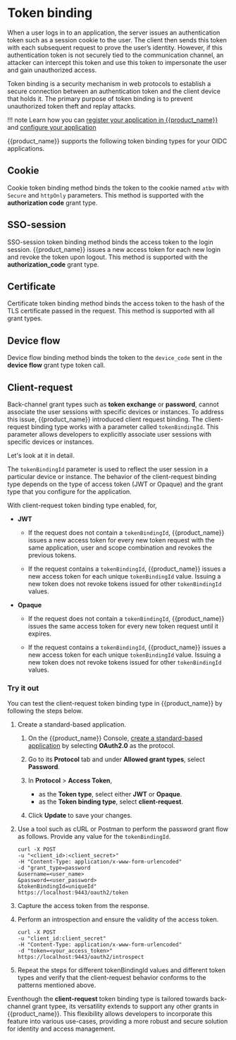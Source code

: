 # Token binding

When a user logs in to an application, the server issues an authentication token such as a session cookie to the user. The client then sends this token with each subsequent request to prove the user’s identity. However, if this authentication token is not securely tied to the communication channel, an attacker can intercept this token and use this token to impersonate the user and gain unauthorized access.

Token binding is a security mechanism in web protocols to establish a secure connection between an authentication token and the client device that holds it. The primary purpose of token binding is to prevent unauthorized token theft and replay attacks.

!!! note
    Learn how you can [register your application in {{product_name}}]({{base_path}}/guides/applications/) and [configure your application]({{base_path}}/references/app-settings/oidc-settings-for-app/)

{{product_name}} supports the following token binding types for your OIDC applications.

## Cookie

Cookie token binding method binds the token to the cookie named `atbv` with `Secure` and `httpOnly` parameters. This method is supported with the **authorization code** grant type.

## SSO-session

SSO-session token binding method binds the access token to the login session. {{product_name}} issues a new access token for each new login and revoke the token upon logout. This method is supported with the **authorization_code** grant type.


## Certificate

Certificate token binding method binds the access token to the hash of the TLS certificate passed in the request. This method is supported with all grant types.

## Device flow

Device flow binding method binds the token to the `device_code` sent in the **device flow** grant type token call.


## Client-request

Back-channel grant types such as **token exchange** or **password**, cannot associate the user sessions with specific devices or instances. To address this issue, {{product_name}} introduced client request binding. The client-request binding type works with a parameter called `tokenBindingId`. This parameter allows developers to explicitly associate user sessions with specific devices or instances.

Let's look at it in detail.

The `tokenBindingId` parameter is used to reflect the user session in a particular device or instance. The behavior of the client-request binding type depends on the type of access token (JWT or Opaque) and the grant type that you configure for the application.

With client-request token binding type enabled, for,

- **JWT**

    - If the request does not contain a `tokenBindingId`, {{product_name}} issues a new access token for every new token request with the same application, user and scope combination and revokes the previous tokens.

    - If the request contains a `tokenBindingId`, {{product_name}} issues a new access token for each unique `tokenBindingId` value. Issuing a new token does not revoke tokens issued for other `tokenBindingId` values.

- **Opaque**

    - If the request does not contain a `tokenBindingId`, {{product_name}} issues the same access token for every new token request until it expires.

    - If the request contains a `tokenBindingId`, {{product_name}} issues a new access token for each unique `tokenBindingId` value. Issuing a new token does not revoke tokens issued for other `tokenBindingId` values.

### Try it out

You can test the client-request token binding type in {{product_name}} by following the steps below.

1. Create a standard-based application.

    1. On the {{product_name}} Console, [create a standard-based application]({{base_path}}/guides/applications/register-standard-based-app/) by selecting **OAuth2.0** as the protocol.

    2. Go to its **Protocol** tab and under **Allowed grant types**, select **Password**.

    3. In **Protocol** > **Access Token**,
       - as the **Token type**, select either **JWT** or **Opaque**.
       - as the **Token binding type**, select **client-request**.

    4. Click **Update** to save your changes.

2. Use a tool such as cURL or Postman to perform the password grant flow as follows. Provide any value for the `tokenBindingId`.

    ``` curl
    curl -X POST
    -u "<client_id>:<client_secret>" 
    -H "Content-Type: application/x-www-form-urlencoded"
    -d "grant_type=password
    &username=<user_name>
    &password=<user_password>
    &tokenBindingId=uniqueId"
    https://localhost:9443/oauth2/token
    ```

3. Capture the access token from the response.

4. Perform an introspection and ensure the validity of the access token.

    ``` curl
    curl -X POST
    -u "client_id:client_secret"
    -H "Content-Type: application/x-www-form-urlencoded"
    -d "token=<your_access_token>"
    https://localhost:9443/oauth2/introspect
    ```

5. Repeat the steps for different tokenBindingId values and different token types and verify that the client-request behavior conforms to the patterns mentioned above.

Eventhough the **client-request** token binding type is tailored towards back-channel grant typee, its versatility extends to support any other grants in {{product_name}}. This flexibility allows developers to incorporate this feature into various use-cases, providing a more robust and secure solution for identity and access management.

